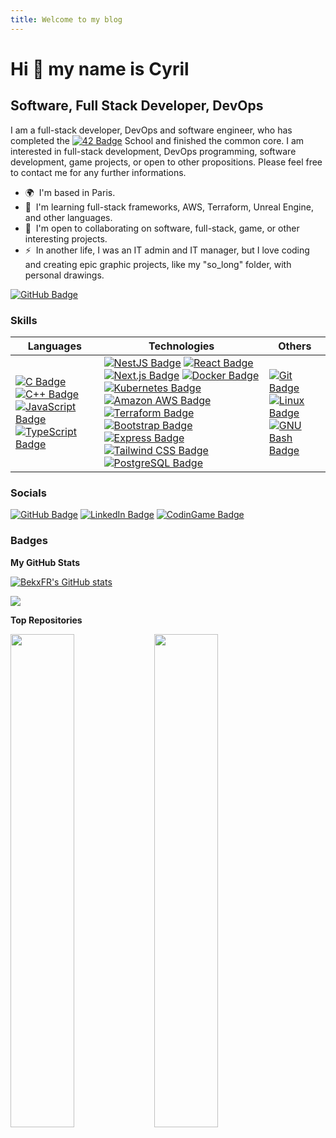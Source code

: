 ```yaml
---
title: Welcome to my blog
---
```


Hi 👋 my name is Cyril
======================

Software, Full Stack Developer, DevOps
--------------------------------------

I am a full-stack developer, DevOps and software engineer, who has completed the [![42 Badge][42-img]][42s] School and finished the common core. I am interested in full-stack development, DevOps programming, software development, game projects, or open to other propositions. Please feel free to contact me for any further informations.

* 🌍  I'm based in Paris.
* 🧠  I'm learning full-stack frameworks, AWS, Terraform, Unreal Engine, and other languages.
* 🤝  I'm open to collaborating on software, full-stack, game, or other interesting projects.
* ⚡  In another life, I was an IT admin and IT manager, but I love coding and creating epic graphic projects, like my "so\_long" folder, with personal drawings.

[![GitHub Badge][github-followers-img]][github-profile] 

### Skills

| Languages               | Technologies           | Others              |
|-------------------------|------------------------|---------------------|
| [![C Badge][c-img]][c] [![C++ Badge][cpp-img]][cpp] [![JavaScript Badge][js-img]][js] [![TypeScript Badge][ts-img]][ts] | [![NestJS Badge][nestjs-img]][nestjs] [![React Badge][react-img]][react] [![Next.js Badge][next-img]][next] [![Docker Badge][docker-img]][docker] [![Kubernetes Badge][kubernetes-img]][kubernetes] [![Amazon AWS Badge][aws-img]][aws] [![Terraform Badge][terraform-img]][terraform] [![Bootstrap Badge][bootstrap-img]][bootstrap] [![Express Badge][express-img]][express] [![Tailwind CSS Badge][tailwind-css-img]][tailwind-css] [![PostgreSQL Badge][postgresql-img]][postgresql] | [![Git Badge][git-img]][git] [![Linux Badge][linux-img]][linux] [![GNU Bash Badge][bash-img]][bash] |

### Socials

[![GitHub Badge][github-img]][github-profile]  [![LinkedIn Badge][linkedin-img]][linkedin-profile] [![CodinGame Badge][coding-img]][coding-profile] 

### Badges

<b>My GitHub Stats</b>

<a href="http://www.github.com/BekxFR"><img src="https://github-readme-stats.vercel.app/api?username=BekxFR&show_icons=true&hide=prs,issues,contribs&count_private=true&title_color=ec4899&text_color=ffffff&icon_color=a855f7&bg_color=1c1917&hide_border=true&show_icons=true" alt="BekxFR's GitHub stats" /></a>

<a href="http://www.github.com/BekxFR"><img src="https://github-readme-streak-stats.herokuapp.com/?user=BekxFR&stroke=ffffff&background=1c1917&ring=ec4899&fire=ec4899&currStreakNum=ffffff&currStreakLabel=ec4899&sideNums=ffffff&sideLabels=ffffff&dates=ffffff&hide_border=true" /></a>

<b>Top Repositories</b>

<div width="100%" align="center"><a href="https://github.com/BekxFR/so_long" align="left"><img align="left" width="45%" src="https://github-readme-stats.vercel.app/api/pin/?username=BekxFR&repo=so_long&title_color=ec4899&text_color=ffffff&icon_color=a855f7&bg_color=1c1917&hide_border=true&locale=en" /></a></div>
<div width="100%" align="center"><a href="https://github.com/BekxFR/transcendence" align="left"><img align="left" width="45%" src="https://github-readme-stats.vercel.app/api/pin/?username=BekxFR&repo=transcendence&title_color=ec4899&text_color=ffffff&icon_color=a855f7&bg_color=1c1917&hide_border=true&locale=en" /></a></div>

[42-img]: https://img.shields.io/badge/42-000?logo=42&logoColor=fff&style=flat
[c-img]: https://img.shields.io/badge/C-A8B9CC?logo=c&logoColor=fff&style=flat
[cpp-img]: https://img.shields.io/badge/C%2B%2B-00599C?logo=cplusplus&logoColor=fff&style=flat
[js-img]: https://img.shields.io/badge/JavaScript-F7DF1E?logo=javascript&logoColor=000&style=flat
[ts-img]: https://img.shields.io/badge/TypeScript-3178C6?logo=typescript&logoColor=fff&style=flat
[nestjs-img]: https://img.shields.io/badge/NestJS-E0234E?logo=nestjs&logoColor=fff&style=flat
[react-img]: https://img.shields.io/badge/React-61DAFB?logo=react&logoColor=000&style=flat
[next-img]: https://img.shields.io/badge/Next.js-000?logo=nextdotjs&logoColor=fff&style=flat
[docker-img]: https://img.shields.io/badge/Docker-2496ED?logo=docker&logoColor=fff&style=flat
[kubernetes-img]: https://img.shields.io/badge/Kubernetes-326CE5?logo=kubernetes&logoColor=fff&style=flat
[aws-img]: https://img.shields.io/badge/Amazon%20AWS-232F3E?logo=amazonaws&logoColor=fff&style=flat
[terraform-img]: https://img.shields.io/badge/Terraform-844FBA?logo=terraform&logoColor=fff&style=flat
[bootstrap-img]: https://img.shields.io/badge/Bootstrap-7952B3?logo=bootstrap&logoColor=fff&style=flat
[express-img]: https://img.shields.io/badge/Express-000?logo=express&logoColor=fff&style=flat
[tailwind-css-img]: https://img.shields.io/badge/Tailwind%20CSS-06B6D4?logo=tailwindcss&logoColor=fff&style=flat
[postgresql-img]: https://img.shields.io/badge/PostgreSQL-4169E1?logo=postgresql&logoColor=fff&style=flat
[git-img]: https://img.shields.io/badge/Git-F05032?logo=git&logoColor=fff&style=flat
[linux-img]: https://img.shields.io/badge/Linux-FCC624?logo=linux&logoColor=000&style=flat
[bash-img]: https://img.shields.io/badge/GNU%20Bash-4EAA25?logo=gnubash&logoColor=fff&style=flat
[github-img]: https://img.shields.io/badge/GitHub-181717?logo=github&logoColor=fff&style=flat
[github-followers-img]: https://img.shields.io/github/followers/BekxFR?logo=github&style=flat&color=a855f7&labelColor=1c1917
[linkedin-img]: https://img.shields.io/badge/LinkedIn-0A66C2?logo=linkedin&logoColor=fff&style=flat
[coding-img]: https://img.shields.io/badge/CodinGame-F2BB13?logo=codingame&logoColor=fff&style=flat

[42s]: https://42.fr/
[c]: https://docs.microsoft.com/en-us/cpp/?view=msvc-170
[cpp]: https://docs.microsoft.com/en-us/cpp/?view=msvc-170
[js]: https://developer.mozilla.org/en-US/docs/Web/JavaScript
[ts]: https://www.typescriptlang.org/docs
[nestjs]: https://docs.nestjs.com/
[react]: https://reactjs.org/
[next]: https://nextjs.org/docs
[docker]: https://www.docker.com/
[kubernetes]: https://kubernetes.io/
[aws]: https://aws.amazon.com/
[terraform]: https://www.terraform.io/
[bootstrap]: https://getbootstrap.com/
[express]: https://expressjs.com/
[tailwind-css]: https://tailwindcss.com/
[postgresql]: https://www.postgresql.org/
[git]: https://git-scm.com/
[linux]: https://www.linux.org
[bash]: https://github.com/odb/official-bash-logo?tab=readme-ov-file
[github-profile]: https://www.github.com/BekxFR
[linkedin-profile]: https://www.linkedin.com/in/cyril-hillion
[coding-game]: https://www.codingame.com/
[coding-profile]: https://www.codingame.com/profile/8bb24abe81f87df1bdb45b1adad1cdde9514635



